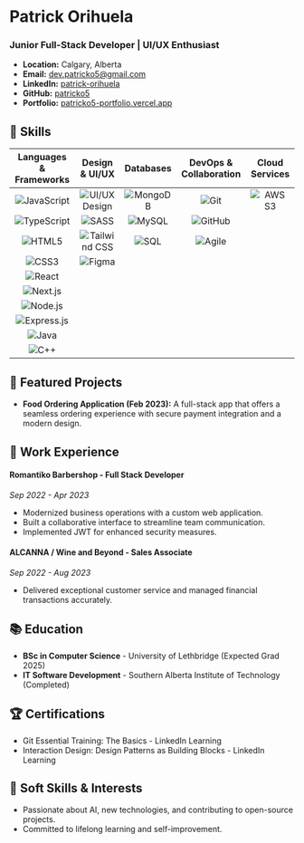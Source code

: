 # Patrick Orihuela

### Junior Full-Stack Developer | UI/UX Enthusiast

- **Location:** Calgary, Alberta
- **Email:** [dev.patricko5@gmail.com](mailto:dev.patricko5@gmail.com)
- **LinkedIn:** [patrick-orihuela](https://linkedin.com/in/patrick-orihuela)
- **GitHub:** [patricko5](https://github.com/patricko5)
- **Portfolio:** [patricko5-portfolio.vercel.app](https://patricko5-portfolio.vercel.app)

## 🚀 Skills

| Languages & Frameworks  | Design & UI/UX  | Databases | DevOps & Collaboration | Cloud Services |
|:-----------------------:|:---------------:|:---------:|:----------------------:|:--------------:|
| ![JavaScript](https://img.shields.io/badge/JavaScript-F7DF1E?style=for-the-badge&logo=javascript&logoColor=black) | ![UI/UX Design](https://img.shields.io/badge/UI/UX-FF4785?style=for-the-badge&logo=figma&logoColor=white) | ![MongoDB](https://img.shields.io/badge/MongoDB-47A248?style=for-the-badge&logo=mongodb&logoColor=white) | ![Git](https://img.shields.io/badge/Git-F05032?style=for-the-badge&logo=git&logoColor=white) | ![AWS S3](https://img.shields.io/badge/AWS_S3-569A31?style=for-the-badge&logo=amazons3&logoColor=white) |
| ![TypeScript](https://img.shields.io/badge/TypeScript-3178C6?style=for-the-badge&logo=typescript&logoColor=white) | ![SASS](https://img.shields.io/badge/SASS-CC6699?style=for-the-badge&logo=sass&logoColor=white) | ![MySQL](https://img.shields.io/badge/MySQL-4479A1?style=for-the-badge&logo=mysql&logoColor=white) | ![GitHub](https://img.shields.io/badge/GitHub-181717?style=for-the-badge&logo=github&logoColor=white) |  |
| ![HTML5](https://img.shields.io/badge/HTML5-E34F26?style=for-the-badge&logo=html5&logoColor=white) | ![Tailwind CSS](https://img.shields.io/badge/Tailwind_CSS-06B6D4?style=for-the-badge&logo=tailwindcss&logoColor=white) | ![SQL](https://img.shields.io/badge/SQL-FFCA28?style=for-the-badge&logo=firebase&logoColor=black) | ![Agile](https://img.shields.io/badge/Agile-008080?style=for-the-badge&logo=scrumpoker&logoColor=white) |  |
| ![CSS3](https://img.shields.io/badge/CSS3-1572B6?style=for-the-badge&logo=css3&logoColor=white) | ![Figma](https://img.shields.io/badge/Figma-F24E1E?style=for-the-badge&logo=figma&logoColor=white) |  |  |  |
| ![React](https://img.shields.io/badge/React-61DAFB?style=for-the-badge&logo=react&logoColor=black) |  |  |  |  |
| ![Next.js](https://img.shields.io/badge/Next.js-black?style=for-the-badge&logo=nextdotjs) |  |  |  |  |
| ![Node.js](https://img.shields.io/badge/Node.js-339933?style=for-the-badge&logo=nodedotjs&logoColor=white) |  |  |  |  |
| ![Express.js](https://img.shields.io/badge/Express.js-000000?style=for-the-badge&logo=express&logoColor=white) |  |  |  |  |
| ![Java](https://img.shields.io/badge/Java-ED8B00?style=for-the-badge&logo=java&logoColor=white) |  |  |  |  |
| ![C++](https://img.shields.io/badge/C++-00599C?style=for-the-badge&logo=cplusplus&logoColor=white) |  |  |  |  |


## 🌟 Featured Projects

- **Food Ordering Application (Feb 2023):** A full-stack app that offers a seamless ordering experience with secure payment integration and a modern design.

## 💼 Work Experience

#### Romantiko Barbershop - Full Stack Developer
_Sep 2022 - Apr 2023_
- Modernized business operations with a custom web application.
- Built a collaborative interface to streamline team communication.
- Implemented JWT for enhanced security measures.

#### ALCANNA / Wine and Beyond - Sales Associate
_Sep 2022 - Aug 2023_
- Delivered exceptional customer service and managed financial transactions accurately.

## 📚 Education

- **BSc in Computer Science** - University of Lethbridge (Expected Grad 2025)
- **IT Software Development** - Southern Alberta Institute of Technology (Completed)

## 🏆 Certifications

- Git Essential Training: The Basics - LinkedIn Learning
- Interaction Design: Design Patterns as Building Blocks - LinkedIn Learning

## 💬 Soft Skills & Interests

- Passionate about AI, new technologies, and contributing to open-source projects.
- Committed to lifelong learning and self-improvement.

